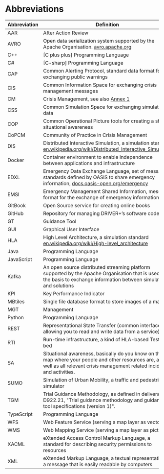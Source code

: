 # Abbreviations

| Abbreviation | Definition |
|--------------|------------|
| AAR          | After Action Review
| AVRO         | Open data serialization system supported by the Apache Organisation. [avro.apache.org](https://avro.apache.org)
| C++          | [C plus plus] Programming Language
| C#           | [C-sharp] Programming Language
| CAP          | Common Alerting Protocol, standard data format for exchanging public warnings
| CIS          | Common Information Space for exchanging crisis management messages
| CM           | Crisis Management, see also [Annex 1](annex.md#cm)
| CSS          | Common Simulation Space for exchanging simulation data
| COP          | Common Operational Picture tools for creating a shared situational awareness
| CoPCM        | Community of Practice in Crisis Management
| DIS          | Distributed Interactive Simulation, a simulation standard [en.wikipedia.org/wiki/Distributed_Interactive_Simulation](https://en.wikipedia.org/wiki/Distributed_Interactive_Simulation)
| Docker       | Container environment to enable independence between applications and infrastructure
| EDXL         | Emergency Data Exchange Language, set of message standards defined by OASIS to share emergency information, [docs.oasis-open.org/emergency](http://docs.oasis-open.org/emergency)
| EMSI         | Emergency Management Shared Information, message format for the exchange of emergency information
| GitBook      | Open Source service for creating online books
| GitHub       | Repository for managing DRIVER+’s software code
| GT           | Guidance Tool
| GUI          | Graphical User Interface
| HLA          | High Level Architecture, a simulation standard [en.wikipedia.org/wiki/High-level_architecture](https://en.wikipedia.org/wiki/High-level_architecture)
| Java         | Programming Language
| JavaScript   | Programming Language
| Kafka        | An open source distributed streaming platform supported by the Apache Organisation that is used as the basis to exchange information between simulators and solutions
| KPI          | Key Performance Indicator
| MBtiles      | Single file database format to store images of a map
| MGT          | Management
| Python       | Programming Language
| REST         | Representational State Transfer (common interface allowing you to read and write data from a service)
| RTI          | Run-time infrastructure, a kind of HLA-based Test-bed
| SA           | Situational awareness, basically do you know on the map where your people and other resources are, as well as all relevant crisis management related incidents and activities.
| SUMO         | Simulation of Urban Mobility, a traffic and pedestrian simulator
| TGM          | Trial Guidance Methodology, as defined in deliverable D922.21, "Trial guidance methodology and guidance tool specifications (version 1)".
| TypeScript   | Programming Language
| WFS          | Web Feature Service (serving a map layer as vectors)
| WMS          | Web Mapping Service (serving a map layer as picture)
| XACML        | eXtended Access Control Markup Language, a standard for describing security permissions to resources
| XML          | eXtended Markup Language, a textual representation of a message that is easily readable by computers
